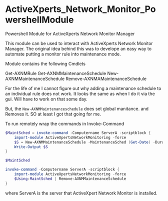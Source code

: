# ActiveXperts_Network_Monitor_PowershellModule
Powershell Module for ActiveXperts Network Monitor Manager

This module can be used to interact with ActiveXperts Network Monitor Manager.  The original idea behind this was to develope an easy way to automate putting a monitor rule into maintenance mode.

Module contains the following Cmdlets

Get-AXNMRule
Get-AXNMMaintenanceSchedule
New-AXNMMaintenanceSchedule
Remove-AXNMAMaintenanceSchedule

For the life of me I cannot figure out why adding a maintenance schedule to an individual rule does not work.  It looks the same as when I do it via the gui.  Will have to work on that some day.

But, the `New-AXNMMaintenanceschedule` does set global manitance.  and Removes it.  SO at least I got that going for me.

To run remotely wrap the commands in Invoke-Command


```Powershell
$MaintSched = invoke-command -Computername ServerA -scriptblock { 
    import-module ActiveXpertsNetworkMonitoring -force
    $S = New-AXNMMaintenanceSchedule -MaintenanceSched (Get-Date) -Duration 3 -Passthru 
    Write-Output $S
}

$MaintSched

invoke-command -Computername ServerA -scriptblock {
    import-module ActiveXpertsNetworkMonitoring -force
    $Using:MaintSched | Remove-AXNMMaintenanceSchedule 
}
```

where ServerA is the server that ActiveXpert Network Monitor is installed.
